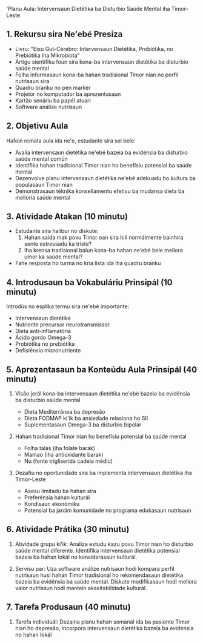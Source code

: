 'Planu Aula: Intervensaun Dietétika ba Disturbio Saúde Mental iha Timor-Leste

## 1. Rekursu sira Ne'ebé Presiza

- Livru: "Eixu Gut-Cérebro: Intervensaun Dietétika, Probiótika, no Prebiótika iha Mikrobiota"
- Artigu sientífiku foun sira kona-ba intervensaun dietétika ba disturbio saúde mental
- Folha informasaun kona-ba hahan tradisional Timor nian no perfil nutrisaun sira
- Quadru branku no pen marker
- Projetor no komputador ba aprezentasaun
- Kartão senáriu ba papél atuari
- Software análize nutrisaun

## 2. Objetivu Aula

Hafoin remata aula ida ne'e, estudante sira sei bele:
- Avalia intervensaun dietétika ne'ebé bazeia ba evidénsia ba disturbio saúde mental común
- Identifika hahan tradisional Timor nian ho benefísiu potensial ba saúde mental
- Dezenvolve planu intervensaun dietétika ne'ebé adekuadu ho kultura ba populasaun Timor nian
- Demonstrasaun téknika konsellamentu efetivu ba mudansa dieta ba melloria saúde mental

## 3. Atividade Atakan (10 minutu)

- Estudante sira halibur no diskute:
  1. Hahan saida mak povu Timor oan sira hili normálmente bainhira sente estressadu ka triste?
  2. Iha krensa tradisional balun kona-ba hahan ne'ebé bele mellora umor ka saúde mental?
- Fahe resposta ho turma no kria lista ida iha quadru branku

## 4. Introdusaun ba Vokabuláriu Prinsipál (10 minutu)

Introdús no esplika termu sira ne'ebé importante:
- Intervensaun dietétika
- Nutriente precursor neurotransmissor
- Dieta anti-inflamatória
- Ácido gordo Omega-3
- Probiótika no prebiótika
- Defisiénsia micronutriente

## 5. Aprezentasaun ba Konteúdu Aula Prinsipál (40 minutu)

1. Visão jerál kona-ba intervensaun dietétika ne'ebé bazeia ba evidénsia ba disturbio saúde mental
   - Dieta Mediterrânea ba depresão
   - Dieta FODMAP ki'ik ba ansiedade relasiona ho SII
   - Suplementasaun Omega-3 ba disturbio bipolar

2. Hahan tradisional Timor nian ho benefísiu potensial ba saúde mental
   - Folha talas (iha folate barak)
   - Mamao (iha antioxidante barak)
   - Nu (fonte trigliserida cadeia médiu)

3. Dezafiu no oportunidade sira ba implementa intervensaun dietétika iha Timor-Leste
   - Asesu limitadu ba hahan sira
   - Preferénsia hahan kulturál
   - Kondisaun ekonómiku
   - Potensial ba jardim komunidade no programa edukasaun nutrisaun

## 6. Atividade Prátika (30 minutu)

1. Atividade grupu ki'ik: Analiza estudu kazu povu Timor nian ho disturbio saúde mental diferente. Identifika intervensaun dietétika potensial bazeia ba hahan lokál no konsiderasaun kulturál.

2. Servisu par: Uza software análize nutrisaun hodi kompara perfil nutrisaun husi hahan Timor tradisionál ho rekomendasaun dietétika bazeia ba evidénsia ba saúde mental. Diskute modifikasaun hodi mellora valor nutrisaun hodi mantein akseitabilidade kulturál.

## 7. Tarefa Produsaun (40 minutu)

1. Tarefa individuál: Dezaina planu hahan semanál ida ba pasiente Timor nian ho depresão, incorpora intervensaun dietétika bazeia ba evidénsia no hahan lokál